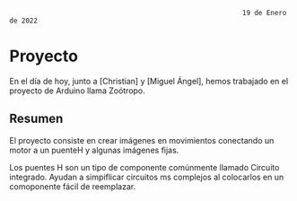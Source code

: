                                                               19 de Enero de 2022
                                                              
# Proyecto

En el día de hoy, junto a [Christian] y [Miguel Ángel], hemos trabajado en el proyecto de Arduino llama Zoótropo.

## Resumen 

El proyecto consiste en crear imágenes en movimientos conectando un motor a un puenteH y algunas imágenes fijas.

Los puentes H son un tipo de componente comúnmente llamado Circuito integrado. Ayudan a simpiflicar circuitos ms complejos al colocarlos en un comoponente fácil de reemplazar.

